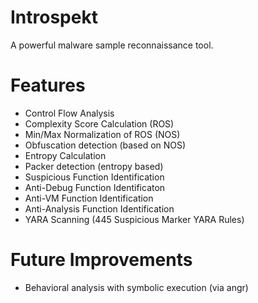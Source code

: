 # Introspekt
A powerful malware sample reconnaissance tool.

# Features
- Control Flow Analysis
- Complexity Score Calculation (ROS)
- Min/Max Normalization of ROS (NOS)
- Obfuscation detection (based on NOS)
- Entropy Calculation
- Packer detection (entropy based)
- Suspicious Function Identification
- Anti-Debug Function Identificaton
- Anti-VM Function Identification
- Anti-Analysis Function Identification
- YARA Scanning (445 Suspicious Marker YARA Rules)

# Future Improvements
- Behavioral analysis with symbolic execution (via angr)
